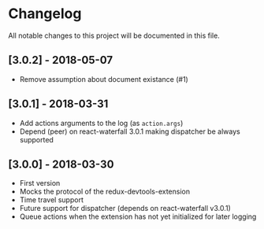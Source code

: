 # Changelog
All notable changes to this project will be documented in this file.

## [3.0.2] - 2018-05-07
- Remove assumption about document existance (#1)

## [3.0.1] - 2018-03-31
- Add actions arguments to the log (as `action.args`)
- Depend (peer) on react-waterfall 3.0.1 making dispatcher be always supported

## [3.0.0] - 2018-03-30
- First version
- Mocks the protocol of the redux-devtools-extension
- Time travel support
- Future support for dispatcher (depends on react-waterfall v3.0.1)
- Queue actions when the extension has not yet initialized for later logging